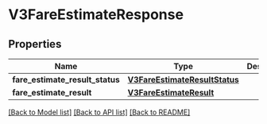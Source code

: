 # V3FareEstimateResponse

## Properties
Name | Type | Description | Notes
------------ | ------------- | ------------- | -------------
**fare_estimate_result_status** | [**V3FareEstimateResultStatus**](V3FareEstimateResultStatus.md) |  | [optional] 
**fare_estimate_result** | [**V3FareEstimateResult**](V3FareEstimateResult.md) |  | [optional] 

[[Back to Model list]](../README.md#documentation-for-models) [[Back to API list]](../README.md#documentation-for-api-endpoints) [[Back to README]](../README.md)


